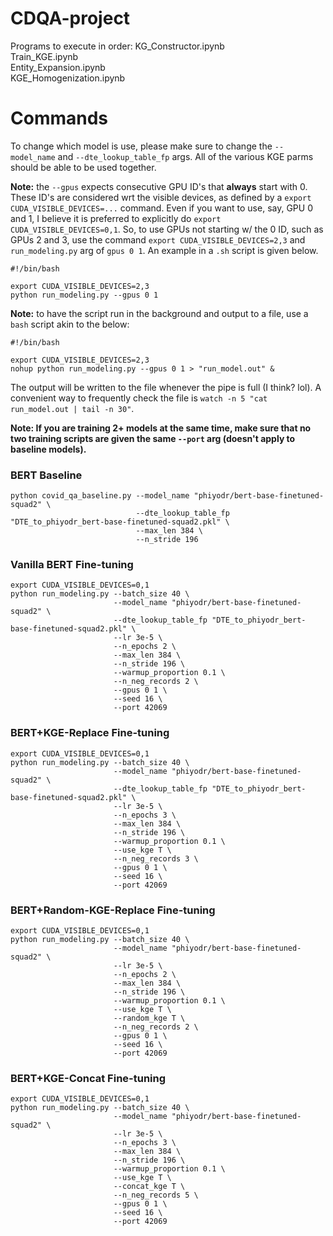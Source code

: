 # CDQA-project #

Programs to execute in order:
KG_Constructor.ipynb \
Train_KGE.ipynb \
Entity_Expansion.ipynb \
KGE_Homogenization.ipynb


# Commands #
To change which model is use, please make sure to change the ```--model_name``` and ```--dte_lookup_table_fp``` args.
All of the various KGE parms should be able to be used together.

**Note:** the ```--gpus``` expects consecutive GPU ID's that  **always** start with 0. These ID's are considered wrt the
visible devices, as defined by a ```export CUDA_VISIBLE_DEVICES=...``` command. Even if you want to use, say, GPU 0 and 
1, I believe it is preferred to explicitly do ```export CUDA_VISIBLE_DEVICES=0,1```. So, to use GPUs not starting w/ the 
0 ID, such as GPUs 2 and 3, use the command ```export CUDA_VISIBLE_DEVICES=2,3``` and ```run_modeling.py``` arg of 
```gpus 0 1```. An example in a ```.sh``` script is given below.

```commandline
#!/bin/bash

export CUDA_VISIBLE_DEVICES=2,3
python run_modeling.py --gpus 0 1 
```


**Note:** to have the script run in the background and output to a file, use a ```bash``` script akin to the below:
```commandline
#!/bin/bash

export CUDA_VISIBLE_DEVICES=2,3
nohup python run_modeling.py --gpus 0 1 > "run_model.out" & 
```

The output will be written to the file whenever the pipe is full (I think? lol). A convenient way to frequently check
the file is ```watch -n 5 "cat run_model.out | tail -n 30"```.

**Note: If you are training 2+ models at the same time, make sure that no two training scripts are given the same 
```--port``` arg (doesn't apply to baseline models).**


### BERT Baseline ###
```commandline
python covid_qa_baseline.py --model_name "phiyodr/bert-base-finetuned-squad2" \
                            --dte_lookup_table_fp "DTE_to_phiyodr_bert-base-finetuned-squad2.pkl" \
                            --max_len 384 \
                            --n_stride 196
```

### Vanilla BERT Fine-tuning ###
```commandline
export CUDA_VISIBLE_DEVICES=0,1
python run_modeling.py --batch_size 40 \
                       --model_name "phiyodr/bert-base-finetuned-squad2" \
                       --dte_lookup_table_fp "DTE_to_phiyodr_bert-base-finetuned-squad2.pkl" \
                       --lr 3e-5 \
                       --n_epochs 2 \
                       --max_len 384 \
                       --n_stride 196 \
                       --warmup_proportion 0.1 \
                       --n_neg_records 2 \
                       --gpus 0 1 \
                       --seed 16 \
                       --port 42069
```

### BERT+KGE-Replace Fine-tuning ###
```commandline
export CUDA_VISIBLE_DEVICES=0,1
python run_modeling.py --batch_size 40 \
                       --model_name "phiyodr/bert-base-finetuned-squad2" \
                       --dte_lookup_table_fp "DTE_to_phiyodr_bert-base-finetuned-squad2.pkl" \
                       --lr 3e-5 \
                       --n_epochs 3 \
                       --max_len 384 \
                       --n_stride 196 \
                       --warmup_proportion 0.1 \
                       --use_kge T \
                       --n_neg_records 3 \
                       --gpus 0 1 \
                       --seed 16 \
                       --port 42069
```


### BERT+Random-KGE-Replace Fine-tuning ###
```commandline
export CUDA_VISIBLE_DEVICES=0,1
python run_modeling.py --batch_size 40 \
                       --model_name "phiyodr/bert-base-finetuned-squad2" \
                       --lr 3e-5 \
                       --n_epochs 2 \
                       --max_len 384 \
                       --n_stride 196 \
                       --warmup_proportion 0.1 \
                       --use_kge T \
                       --random_kge T \
                       --n_neg_records 2 \
                       --gpus 0 1 \
                       --seed 16 \
                       --port 42069
```

### BERT+KGE-Concat Fine-tuning ###
```commandline
export CUDA_VISIBLE_DEVICES=0,1
python run_modeling.py --batch_size 40 \
                       --model_name "phiyodr/bert-base-finetuned-squad2" \
                       --lr 3e-5 \
                       --n_epochs 3 \
                       --max_len 384 \
                       --n_stride 196 \
                       --warmup_proportion 0.1 \
                       --use_kge T \
                       --concat_kge T \
                       --n_neg_records 5 \
                       --gpus 0 1 \
                       --seed 16 \
                       --port 42069
```
